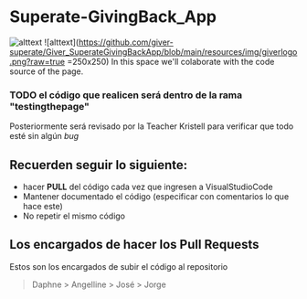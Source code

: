 # Superate-GivingBack_App
![alttext](https://www.superate.org.sv/wp-content/uploads/2018/11/logo_jupa.jpg "Superate Logo")
![alttext](https://github.com/giver-superate/Giver_SuperateGivingBackApp/blob/main/resources/img/giverlogo.png?raw=true =250x250)
In this space we'll colaborate with the code source of the page.

### TODO el código que realicen será dentro de la rama "testingthepage"
Posteriormente será revisado por la Teacher Kristell para verificar que todo esté sin algún *bug*

## Recuerden seguir lo siguiente:
- hacer **PULL** del código cada vez que ingresen a VisualStudioCode
- Mantener documentado el código (especificar con comentarios lo que hace este)
- No repetir el mismo código

## Los encargados de hacer los Pull Requests
Estos son los encargados de subir el código al repositorio
> Daphne > Angelline > José > Jorge
